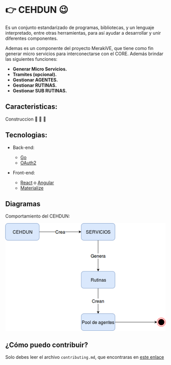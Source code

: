 #  :point_right: CEHDUN :wink:
Es un conjunto estandarizado  de programas, bibliotecas, y un lenguaje interpretado, entre otras herramientas, para así ayudar a desarrollar y unir diferentes componentes.

Ademas es un componente del proyecto MerakiVE, que tiene como fin generar micro servicios para interconectarse con el CORE. Además brindar las siguientes funciones:


- **Generar Micro Servicios.**
- **Tramites (opcional).**
- **Gestionar AGENTES.**
- **Gestionar RUTINAS.**
- **Gestionar SUB RUTINAS.**


## Caracteristicas:

Construccion   :no_entry_sign: :construction:  :muscle:


## Tecnologias:
 
- Back-end:
  - [Go](https://golang.org/)
  - [OAuth2](https://oauth.net/2/)

- Front-end:
  - [React](https://facebook.github.io/react/) o [Angular](https://angularjs.org/)
  - [Materialize](http://materializecss.com/)


## Diagramas

Comportamiento del CEHDUN:

![Image of Yaktocat](https://github.com/merakive/cehdun/blob/master/diagrams/cehdun.png)

## ¿Cómo puedo contribuir? 
Solo debes leer el archivo `contributing.md`, que encontraras en [este enlace](https://github.com/merakive/cehdun/blob/master/.github/CONTRIBUTING.md)


